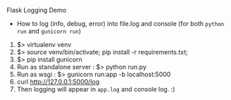 Flask Logging Demo
- How to log (info, debug, error) into file.log and console (for both `python run` and `gunicorn run`)

1. $> virtualenv venv
2. $> source venv/bin/activate; pip install -r requirements.txt;
3. $> pip install gunicorn 
4. Run as standalone server : $> python run.py
5. Run as wsgi : $> gunicorn run:app -b localhost:5000
6. curl http://127.0.0.1:5000/log
7. Then logging will appear in `app.log` and console log. :)